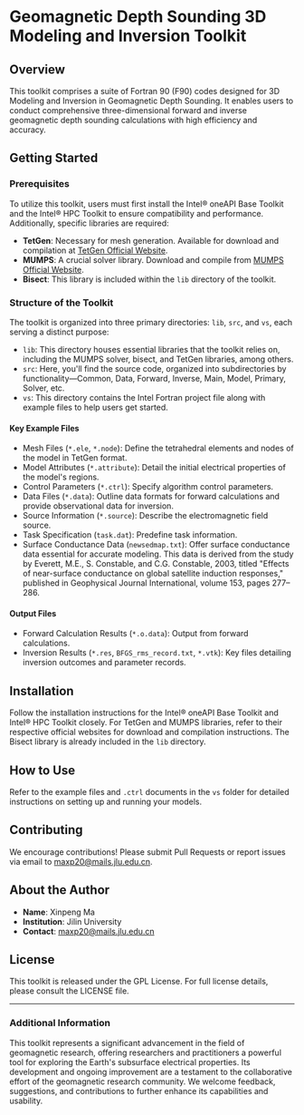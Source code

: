 # Geomagnetic Depth Sounding 3D Modeling and Inversion Toolkit

## Overview

This toolkit comprises a suite of Fortran 90 (F90) codes designed for 3D Modeling and Inversion in Geomagnetic Depth Sounding. It enables users to conduct comprehensive three-dimensional forward and inverse geomagnetic depth sounding calculations with high efficiency and accuracy.

## Getting Started

### Prerequisites

To utilize this toolkit, users must first install the Intel® oneAPI Base Toolkit and the Intel® HPC Toolkit to ensure compatibility and performance. Additionally, specific libraries are required:

- **TetGen**: Necessary for mesh generation. Available for download and compilation at [TetGen Official Website](https://wias-berlin.de/software/tetgen/).
- **MUMPS**: A crucial solver library. Download and compile from [MUMPS Official Website](https://mumps-solver.org/index.php?page=home).
- **Bisect**: This library is included within the `lib` directory of the toolkit.

### Structure of the Toolkit

The toolkit is organized into three primary directories: `lib`, `src`, and `vs`, each serving a distinct purpose:

- `lib`: This directory houses essential libraries that the toolkit relies on, including the MUMPS solver, bisect, and TetGen libraries, among others.
- `src`: Here, you'll find the source code, organized into subdirectories by functionality—Common, Data, Forward, Inverse, Main, Model, Primary, Solver, etc.
- `vs`: This directory contains the Intel Fortran project file along with example files to help users get started.

#### Key Example Files

- Mesh Files (`*.ele`, `*.node`): Define the tetrahedral elements and nodes of the model in TetGen format.
- Model Attributes (`*.attribute`): Detail the initial electrical properties of the model's regions.
- Control Parameters (`*.ctrl`): Specify algorithm control parameters.
- Data Files (`*.data`): Outline data formats for forward calculations and provide observational data for inversion.
- Source Information (`*.source`): Describe the electromagnetic field source.
- Task Specification (`task.dat`): Predefine task information.
- Surface Conductance Data (`newsedmap.txt`): Offer surface conductance data essential for accurate modeling. This data is derived from the study by Everett, M.E., S. Constable, and C.G. Constable, 2003, titled "Effects of near-surface conductance on global satellite induction responses," published in Geophysical Journal International, volume 153, pages 277–286.

#### Output Files

- Forward Calculation Results (`*.o.data`): Output from forward calculations.
- Inversion Results (`*.res`, `BFGS_rms_record.txt`, `*.vtk`): Key files detailing inversion outcomes and parameter records.

## Installation

Follow the installation instructions for the Intel® oneAPI Base Toolkit and Intel® HPC Toolkit closely. For TetGen and MUMPS libraries, refer to their respective official websites for download and compilation instructions. The Bisect library is already included in the `lib` directory.

## How to Use

Refer to the example files and `.ctrl` documents in the `vs` folder for detailed instructions on setting up and running your models.

## Contributing

We encourage contributions! Please submit Pull Requests or report issues via email to maxp20@mails.jlu.edu.cn.

## About the Author

- **Name**: Xinpeng Ma
- **Institution**: Jilin University
- **Contact**: maxp20@mails.jlu.edu.cn

## License

This toolkit is released under the GPL License. For full license details, please consult the LICENSE file.

---

### Additional Information

This toolkit represents a significant advancement in the field of geomagnetic research, offering researchers and practitioners a powerful tool for exploring the Earth's subsurface electrical properties. Its development and ongoing improvement are a testament to the collaborative effort of the geomagnetic research community. We welcome feedback, suggestions, and contributions to further enhance its capabilities and usability.
